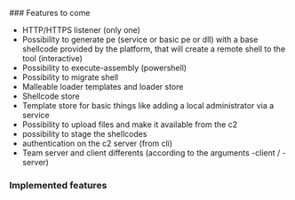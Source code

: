### Features to come

* HTTP/HTTPS listener (only one)
* Possibility to generate pe (service or basic pe or dll) with a base shellcode provided by the platform, that will create a remote shell to the tool (interactive)
* Possibility to execute-assembly (powershell)
* Possibility to migrate shell
* Malleable loader templates and loader store
* Shellcode store
* Template store for basic things like adding a local administrator via a service
* Possibility to upload files and make it available from the c2
* possibility to stage the shellcodes
* authentication on the c2 server (from cli)
* Team server and client differents (according to the arguments -client / -server)




### Implemented features
